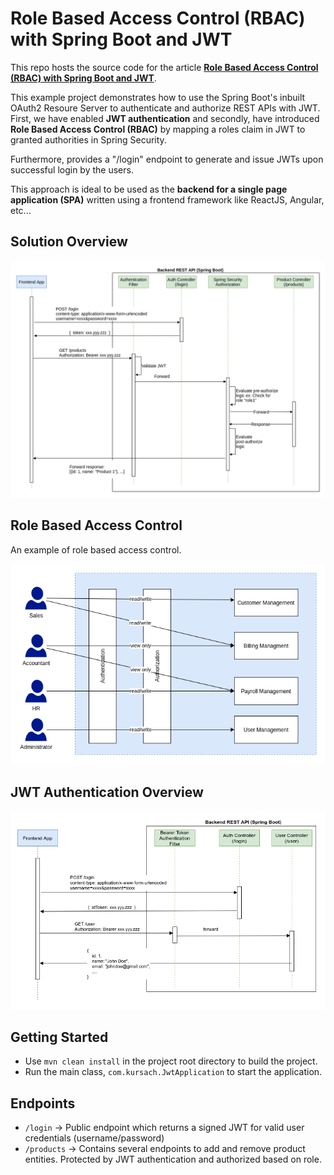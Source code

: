 # Role Based Access Control (RBAC) with Spring Boot and JWT

This repo hosts the source code for the article [**Role Based Access Control (RBAC) with Spring Boot and JWT**](https://medium.com/geekculture/role-based-access-control-rbac-with-spring-boot-and-jwt-bc20a8c51c15?source=github_source).

This example project demonstrates how to use the Spring Boot's inbuilt OAuth2 Resoure Server to authenticate and 
authorize REST APIs with JWT. First, we have enabled **JWT authentication** and secondly, have introduced 
**Role Based Access Control (RBAC)** by mapping a roles claim in JWT to granted authorities in Spring Security.

Furthermore, provides a "/login" endpoint to generate and issue JWTs upon
successful login by the users.

This approach is ideal to be used as the 
**backend for a single page application (SPA)** written using a frontend framework like
ReactJS, Angular, etc...

## Solution Overview

![Solution Overview](https://github.com/IMS94/spring-boot-jwt-authorization/blob/master/authorization_process.png?raw=true "Solution Overview")

## Role Based Access Control
An example of role based access control.

![RBAC Example](https://github.com/IMS94/spring-boot-jwt-authorization/blob/master/rbac_sample.png?raw=true "Solution Overview")

## JWT Authentication Overview

![Solution Overview](https://github.com/IMS94/spring-boot-jwt-authorization/blob/master/solution_overview.png?raw=true "Solution Overview")

## Getting Started

- Use `mvn clean install` in the project root directory to build the project. 
- Run the main class, `com.kursach.JwtApplication` to start the application.

## Endpoints

- `/login` -> Public endpoint which returns a signed JWT for valid user credentials (username/password)
- `/products` -> Contains several endpoints to add and remove product entities. Protected by JWT authentication and
authorized based on role.
